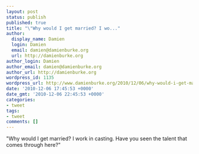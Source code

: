 ```yaml
---
layout: post
status: publish
published: true
title: "\"Why would I get married? I wo..."
author:
  display_name: Damien
  login: Damien
  email: damien@damienburke.org
  url: http://damienburke.org
author_login: Damien
author_email: damien@damienburke.org
author_url: http://damienburke.org
wordpress_id: 1135
wordpress_url: http://www.damienburke.org/2010/12/06/why-would-i-get-married-i-wo/
date: '2010-12-06 17:45:53 +0000'
date_gmt: '2010-12-06 22:45:53 +0000'
categories:
- tweet
tags:
- tweet
comments: []
---
```

<p>"Why would I get married? I work in casting. Have you seen the talent that comes through here?"</p>
